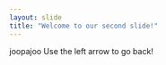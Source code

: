```yaml
---
layout: slide
title: "Welcome to our second slide!"
---
```

joopajoo
Use the left arrow to go back!
